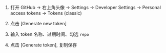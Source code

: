 1. 打开 GitHub → 右上角头像 → Settings → Developer Settings → Personal access tokens → Tokens (classic)

2. 点击 [Generate new token]

3. 输入 token 名称、过期时间、勾选 `repo`

4. 点击 [Generate token], 复制保存

